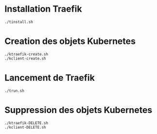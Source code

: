 # Installation Traefik
```
./tinstall.sh
```

# Creation des objets Kubernetes 

```
./ktraefik-create.sh
./kclient-create.sh
```
# Lancement de Traefik

```
./trun.sh
```
# Suppression des objets Kubernetes

```
./ktraefik-DELETE.sh
./kclient-DELETE.sh
```

